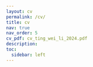 ```yaml
---
layout: cv
permalink: /cv/
title: cv
nav: true
nav_order: 5
cv_pdf: cv_ting_wei_li_2024.pdf
description: 
toc:
  sidebar: left
---
```

